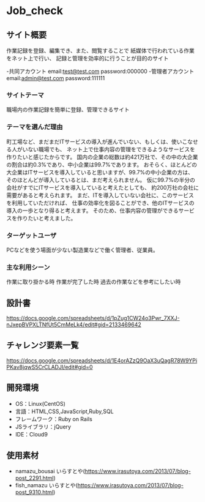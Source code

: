 # Job_check

## サイト概要
作業記録を登録、編集でき、また、閲覧することで
紙媒体で行われている作業をネット上で行い、
記録と管理を効率的に行うことが目的のサイト

-共同アカウント
email:test@test.com
password:000000
-管理者アカウント
email:admin@test.com
password:111111


### サイトテーマ
職場内の作業記録を簡単に登録、管理できるサイト

### テーマを選んだ理由
町工場など、まだまだITサービスの導入が進んでいない、もしくは、使いこなせる人がいない職場でも、
ネット上で仕事内容の管理をできるようなサービスを作りたいと感じたからです。
国内の企業の総数は約421万社で、その中の大企業の割合は約0.3%であり、中小企業は99.7%であります。
おそらく、ほとんどの大企業はITサービスを導入していると思いますが、99.7%の中小企業の方は、
そのほとんどが導入しているとは、まだ考えられません。
仮に99.7%の半分の会社がすでにITサービスを導入していると考えたとしても、
約200万社の会社に需要があると考えられます。
まだ、ITを導入していない会社に、このサービスを利用していただければ、
仕事の効率化を図ることができ、他のITサービスの導入の一歩となり得ると考えます。
そのため、仕事内容の管理ができるサービスを作りたいと考えました。


### ターゲットユーザ
PCなどを使う場面が少ない製造業などで働く管理者、従業員。

### 主な利用シーン
作業に取り掛かる時
作業が完了した時
過去の作業などを参考にしたい時

## 設計書
https://docs.google.com/spreadsheets/d/1pZug1CW24o3Pwr_7XXJ-nJxepBVPXLTNfUt5CmMeLk4/edit#gid=2133469642

## チャレンジ要素一覧
https://docs.google.com/spreadsheets/d/1E4orAZzQ9OaX3uQagR78W9YPiPKav8jqwS5CrCLADJI/edit#gid=0

## 開発環境
- OS：Linux(CentOS)
- 言語：HTML,CSS,JavaScript,Ruby,SQL
- フレームワーク：Ruby on Rails
- JSライブラリ：jQuery
- IDE：Cloud9

## 使用素材
- namazu_bousai いらすとや(https://www.irasutoya.com/2013/07/blog-post_2291.html)
- fish_namazu いらすとや(https://www.irasutoya.com/2013/07/blog-post_9310.html)